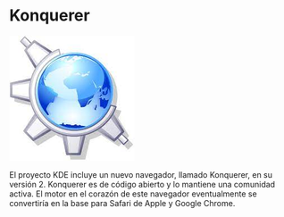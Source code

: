 # Konquerer
![alt text](https://github.com/polesteban/Konquerer/blob/main/descarga.jfif)

El proyecto KDE incluye un nuevo navegador, llamado Konquerer, en su versión 2. Konquerer es de código abierto y lo mantiene una comunidad activa. El motor en el corazón de este navegador eventualmente se convertiría en la base para Safari de Apple y Google Chrome.
